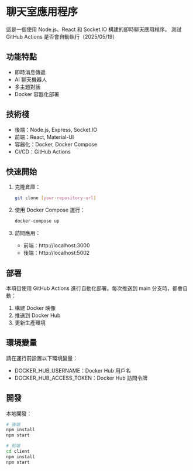 # 聊天室應用程序

這是一個使用 Node.js、React 和 Socket.IO 構建的即時聊天應用程序。
測試 GitHub Actions 是否會自動執行（2025/05/19）

## 功能特點

- 即時消息傳遞
- AI 聊天機器人
- 多主題對話
- Docker 容器化部署

## 技術棧

- 後端：Node.js, Express, Socket.IO
- 前端：React, Material-UI
- 容器化：Docker, Docker Compose
- CI/CD：GitHub Actions

## 快速開始

1. 克隆倉庫：
   ```bash
   git clone [your-repository-url]
   ```

2. 使用 Docker Compose 運行：
   ```bash
   docker-compose up
   ```

3. 訪問應用：
   - 前端：http://localhost:3000
   - 後端：http://localhost:5002

## 部署

本項目使用 GitHub Actions 進行自動化部署。每次推送到 main 分支時，都會自動：

1. 構建 Docker 映像
2. 推送到 Docker Hub
3. 更新生產環境

## 環境變量

請在運行前設置以下環境變量：

- DOCKER_HUB_USERNAME：Docker Hub 用戶名
- DOCKER_HUB_ACCESS_TOKEN：Docker Hub 訪問令牌

## 開發

本地開發：
```bash
# 後端
npm install
npm start

# 前端
cd client
npm install
npm start
``` 